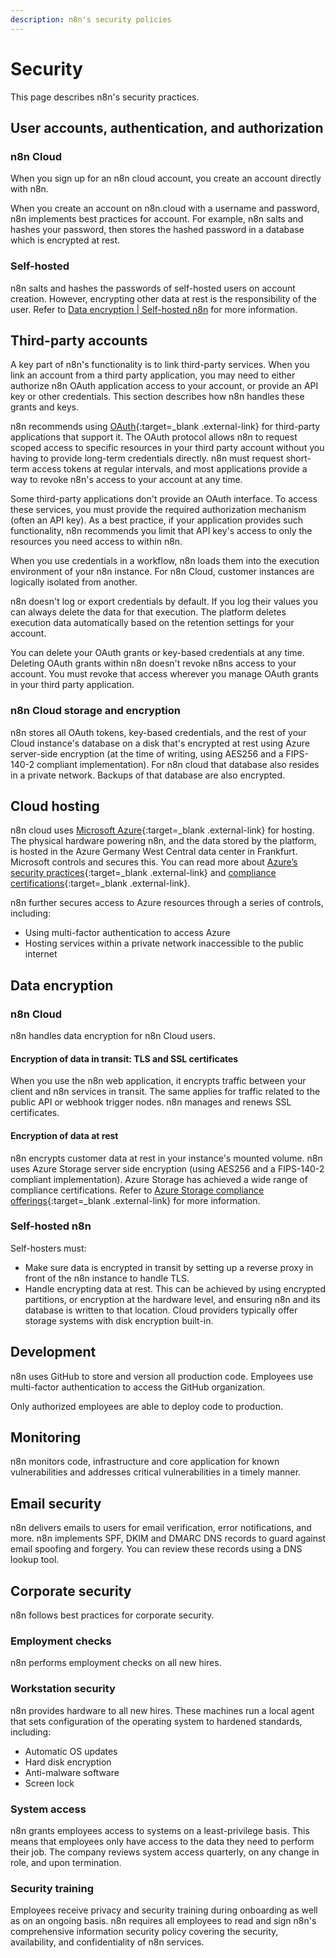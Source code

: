 ```yaml
---
description: n8n's security policies
---
```


# Security

This page describes n8n's security practices.

## User accounts, authentication, and authorization

### n8n Cloud

When you sign up for an n8n cloud account, you create an account directly with n8n. 

When you create an account on n8n.cloud with a username and password, n8n implements best practices for account. For example, n8n salts and hashes your password, then stores the hashed password in a database which is encrypted at rest.

### Self-hosted

n8n salts and hashes the passwords of self-hosted users on account creation. However, encrypting other data at rest is the responsibility of the user. Refer to [Data encryption | Self-hosted n8n](#self-hosted-n8n) for more information.

## Third-party accounts

A key part of n8n's functionality is to link third-party services. When you link an account from a third party application, you may need to either authorize n8n OAuth application access to your account, or provide an API key or other credentials. This section describes how n8n handles these grants and keys.

n8n recommends using [OAuth](https://oauth.net/2/){:target=_blank .external-link} for third-party applications that support it. The OAuth protocol allows n8n to request scoped access to specific resources in your third party account without you having to provide long-term credentials directly. n8n must request short-term access tokens at regular intervals, and most applications provide a way to revoke n8n's access to your account at any time.

Some third-party applications don't provide an OAuth interface. To access these services, you must provide the required authorization mechanism (often an API key). As a best practice, if your application provides such functionality, n8n recommends you limit that API key's access to only the resources you need access to within n8n.

When you use credentials in a workflow, n8n loads them into the execution environment of your n8n instance. For n8n Cloud, customer instances are logically isolated from another.

n8n doesn't log or export credentials by default. If you log their values you can always delete the data for that execution. The platform deletes execution data automatically based on the retention settings for your account.

You can delete your OAuth grants or key-based credentials at any time. Deleting OAuth grants within n8n doesn't revoke n8ns access to your account. You must revoke that access wherever you manage OAuth grants in your third party application.

### n8n Cloud storage and encryption

n8n stores all OAuth tokens, key-based credentials, and the rest of your Cloud instance's database on a disk that's encrypted at rest using Azure server-side encryption (at the time of writing, using AES256 and a FIPS-140-2 compliant implementation). For n8n cloud that database also resides in a private network. Backups of that database are also encrypted.

## Cloud hosting

n8n cloud uses [Microsoft Azure](https://aws.amazon.com/){:target=_blank .external-link} for hosting. The physical hardware powering n8n, and the data stored by the platform, is hosted in the Azure Germany West Central data center in Frankfurt. Microsoft controls and secures this. You can read more about [Azure’s security practices](https://learn.microsoft.com/en-us/azure/security/fundamentals/physical-security){:target=_blank .external-link} and [compliance certifications](https://learn.microsoft.com/en-us/azure/compliance/){:target=_blank .external-link}.

n8n further secures access to Azure resources through a series of controls, including: 

* Using multi-factor authentication to access Azure
* Hosting services within a private network inaccessible to the public internet

## Data encryption

### n8n Cloud

n8n handles data encryption for n8n Cloud users. 

#### Encryption of data in transit: TLS and SSL certificates

When you use the n8n web application, it encrypts traffic between your client and n8n services in transit. The same applies for traffic related to the public API or webhook trigger nodes. n8n manages and renews SSL certificates.


#### Encryption of data at rest

n8n encrypts customer data at rest in your instance's mounted volume. n8n uses Azure Storage server side encryption (using AES256 and a FIPS-140-2 compliant implementation). Azure Storage has achieved a wide range of compliance certifications. Refer to [Azure Storage compliance offerings](https://learn.microsoft.com/en-us/azure/storage/common/storage-compliance-offerings){:target=_blank .external-link} for more information.

### Self-hosted n8n

Self-hosters must:

* Make sure data is encrypted in transit by setting up a reverse proxy in front of the n8n instance to handle TLS.
* Handle encrypting data at rest. This can be achieved by using encrypted partitions, or encryption at the hardware level, and ensuring n8n and its database is written to that location. Cloud providers typically offer storage systems with disk encryption built-in.

## Development

n8n uses GitHub to store and version all production code. Employees use multi-factor authentication to access the GitHub organization.

Only authorized employees are able to deploy code to production.

## Monitoring

n8n monitors code, infrastructure and core application for known vulnerabilities and addresses critical vulnerabilities in a timely manner.

## Email security

n8n delivers emails to users for email verification, error notifications, and more. n8n implements SPF, DKIM and DMARC DNS records to guard against email spoofing and forgery. You can review these records using a DNS lookup tool.

## Corporate security

n8n follows best practices for corporate security.

### Employment checks

n8n performs employment checks on all new hires.

### Workstation security

n8n provides hardware to all new hires. These machines run a local agent that sets configuration of the operating system to hardened standards, including:

- Automatic OS updates
- Hard disk encryption
- Anti-malware software
- Screen lock


### System access

n8n grants employees access to systems on a least-privilege basis. This means that employees only have access to the data they need to perform their job. The company reviews system access quarterly, on any change in role, and upon termination.

### Security training

Employees receive privacy and security training during onboarding as well as on an ongoing basis. n8n requires all employees to read and sign n8n's comprehensive information security policy covering the security, availability, and confidentiality of n8n services.
